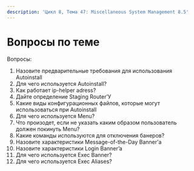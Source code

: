 ```yaml
---
description: 'Цикл 8, Тема 47: Miscellaneous System Management 8.5'
---
```


# Вопросы по теме

Вопросы:  
1. Назовите предварительные требования для использования Autoinstall  
2. Для чего используется Autoinstall?  
3. Как работает ip-helper adress?  
4. Дайте определение Staging Router’У  
5. Какие виды конфигурационных файлов, которые могут использоваться при Autoinstall  
6. Для чего используется Menu?  
7. Что произодет, если не указать каким образом пользователь должен покинуть Menu?  
8. Какие команды используются для отключения банеров?  
9. Назовите характеристики Message-of-the-Day Banner’а  
10. Назовите характеристики Login Banner’a  
11. Для чего используется Exec Banner?  
12. Для чего используется Exec Aliases?

